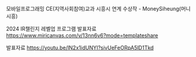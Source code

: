 모바일프로그래밍 CE(지역사회참여)교과 시흥시 연계 수상작 - MoneySiheung(머니시흥)

2024 IR챌린지 레벨업 프로그램
발표자료
https://www.miricanvas.com/v/13nn6v6?mode=templateshare

발표자료
https://youtu.be/lN2x1idUNYI?sivUeFeORpA5lD1Tkd
